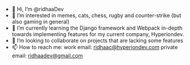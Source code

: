 - 👋 Hi, I’m @ridhaaDev
- 👀 I’m interested in memes, cats, chess, rugby and counter-strike (but also gaming in general)
- 🌱 I’m currently learning the Django framework and Webpack in-depth towards implementing features for my current company, Hyperiondev.
- 💞️ I’m looking to collaborate on projects that are lacking some features
- 📫 How to reach me:
   work email: ridhaac@hyperiondev.com
   private email: ridhaadev@gmail.com

<!---
ridhaaDev/ridhaaDev is a ✨ special ✨ repository because its `README.md` (this file) appears on your GitHub profile.
You can click the Preview link to take a look at your changes.
--->

